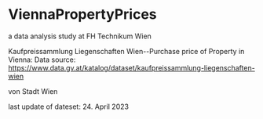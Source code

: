 # ViennaPropertyPrices
a data analysis study at FH Technikum Wien

Kaufpreissammlung Liegenschaften Wien--Purchase price of Property in Vienna:
Data source: https://www.data.gv.at/katalog/dataset/kaufpreissammlung-liegenschaften-wien

von Stadt Wien

last update of dateset: 24. April 2023
